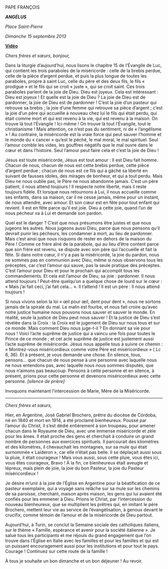PAPE FRANÇOIS

***ANGÉLUS***

*Place Saint-Pierre*

*Dimanche 15 septembre 2013*

**[Vidéo](http://player.rv.va/vaticanplayer.asp?language=it&tic=VA_JAHC6ESF)**

*Chers frères et sœurs, bonjour,*

Dans la liturgie d’aujourd’hui, nous lisons le chapitre 15 de l’Évangile de Luc, qui contient les trois paraboles de la miséricorde : celle de la brebis perdue, celle de la pièce d’argent perdue, et puis la plus longue de toutes les paraboles, propre à saint Luc, celle du père et des deux fils, le fils « prodigue » et le fils qui se croit « juste », qui se croit saint. Ces trois paraboles parlent de la joie de Dieu. Dieu est joyeux. Cela est intéressant : Dieu est joyeux ! Et quelle est la joie de Dieu ? La joie de Dieu est de pardonner, la joie de Dieu est de pardonner ! C’est la joie d’un pasteur qui retrouve sa brebis ; la joie d’une femme qui retrouve sa pièce d’argent ; c’est la joie d’un père qui accueille à nouveau chez lui le fils qui était perdu, qui était comme mort et qui est revenu à la vie, qui est revenu à la maison. On trouve là tout l’Évangile ! Ici-même ! On trouve là tout l’Évangile, tout le christianisme ! Mais attention, ce n’est pas du sentiment, ni de « l’angélisme » ! Au contraire, la miséricorde est la vraie force qui peut sauver l’homme et le monde du « cancer » qu’est le péché, le mal moral, le mal spirituel. Seul l’amour comble les vides, les gouffres négatifs que le mal ouvre dans le cœur et dans l’histoire. Seul l’amour peut faire cela et c’est la joie de Dieu !

Jésus est toute miséricorde, Jésus est tout amour : Il est Dieu fait homme. Chacun de nous, chacun de nous est cette brebis perdue, cette pièce d’argent perdue ; chacun de nous est ce fils qui a gâché sa liberté en suivant de fausses idoles, des mirages de bonheur, et qui a tout perdu. Mais Dieu ne nous oublie pas, le Père ne nous abandonne jamais. C’est un père patient, il nous attend toujours ! Il respecte notre liberté, mais il reste toujours fidèle. Et lorsque nous retournons à Lui, il nous accueille comme ses enfants, dans sa maison, car il ne cesse jamais, même pour un instant, de nous attendre, avec amour. Et son cœur est en fête pour tout enfant qui revient. Il est en fête parce qu’il est joie. Dieu a cette joie, quand l’un de nous pécheur va à Lui et demande son pardon.

Quel est le danger ? C’est que nous présumons être justes et que nous jugeons les autres. Nous jugeons aussi Dieu, parce que nous pensons qu’il devrait punir les pécheurs, les condamner à mort, au lieu de pardonner. Mais c’est ainsi que nous risquons de rester en dehors de la maison du Père ! Comme ce frère aîné de la parabole, qui au lieu d’être content parce que son frère est revenu, se dispute avec son père qui l’accueille et fait la fête. Si dans notre cœur, il n’y a pas la miséricorde, la joie du pardon, nous ne sommes pas en communion avec Dieu, même si nous observons tous les préceptes, car c’est l’amour qui sauve, pas la seule pratique des préceptes. C’est l’amour pour Dieu et pour le prochain qui accomplit tous les commandements. Et cela est l’amour de Dieu, sa joie : pardonner. Il nous attend toujours ! Peut-être quelqu’un a quelque chose de lourd sur le cœur : « Mais j’ai fait ceci, j’ai fait cela… ». Il t’attend ! Il est un père : Il nous attend toujours !

Si nous vivons selon la loi « œil pour œil, dent pour dent », nous ne sortons jamais de la spirale du mal. Le malin est fourbe, et nous fait croire qu’avec notre justice humaine nous pouvons nous sauver et sauver le monde. En réalité, seule la justice de Dieu peut nous sauver ! Et la justice de Dieu s’est révélée dans la Croix : la Croix est le jugement de Dieu sur nous tous et sur ce monde. Mais comment Dieu nous juge-t-il ? En donnant sa vie pour nous ! Voici l’acte suprême de justice qui a vaincu une fois pour toutes le Prince de ce monde ; et cet acte suprême de justice est justement aussi l’acte suprême de miséricorde. Jésus nous appelle tous à suivre ce chemin : « Montrez-vous miséricordieux comme votre Père est miséricordieux » ( *Lc* 6, 36). Et à présent, je vous demande une chose. En silence, tous, pensons… que chacun de nous pense à une personne avec laquelle nous ne nous entendons pas, avec laquelle nous nous sommes disputés, que nous n’aimons pas beaucoup. Pensons à cette personne et en silence, à présent, prions pour cette personne et devenons miséricordieux avec cette personne. *[silence de prière]*

Invoquons maintenant l’intercession de Marie, Mère de la Miséricorde.

* * *

*Chers frères et sœurs,*

Hier, en Argentine, José Gabriel Brochero, prêtre du diocèse de Córdoba, né en 1840 et mort en 1914, a été proclamé bienheureux. Poussé par l’amour du Christ, il s’est dédié entièrement à son troupeau, pour amener chacun dans le Royaume de Dieu, avec une immense miséricorde et zèle pour les âmes. Il était proche des gens et cherchait à conduire un grand nombre de personnes aux exercices spirituels. Il parcourait des kilomètres et des kilomètres, il chevauchait les montagnes, sur sa mule qui était surnommée « Laideron », car elle n’était pas belle. Il se déplaçait aussi sous la pluie, il était courageux ! Mais vous aussi, sous cette pluie, vous êtes ici, vous êtes courageux, Bravo ! À la fin, ce bienheureux était aveugle et lépreux, mais plein de joie, la joie du bon Pasteur, la joie du Pasteur miséricordieux !

Je désire m’unir à la joie de l’Église en Argentine pour la béatification de ce pasteur exemplaire, qui a voyagé sans relâche sur sa mule sur les chemins de sa paroisse, cherchant, maison après maison, les gens qui lui avaient été confiés pour les emmener à Dieu. Prions le Christ, par l’intercession du nouveau bienheureux, que se multiplient les prêtres qui, en imitant le père Brochero, mettent leur vie au service de l’évangélisation, à genoux devant le crucifix, comme témoin de l’amour et de la miséricorde de Dieu partout.

Aujourd’hui, à Turin, se conclut la Semaine sociale des catholiques italiens, sur le thème « Famille, espérance et avenir pour la société italienne ». Je salue tous les participants et me réjouis du grand engagement que l’on trouve dans l’Église en Italie avec les familles et pour les familles et qui est un puissant encouragement aussi pour les institutions et pour tout le pays. Courage ! Continuez sur cette route de la famille !

À tous je souhaite un bon dimanche et un bon déjeuner ! Au revoir.